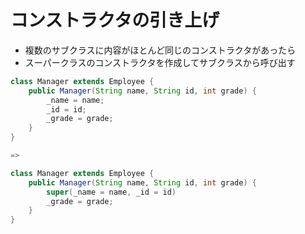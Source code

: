# コンストラクタの引き上げ
* 複数のサブクラスに内容がほとんど同じのコンストラクタがあったら
* スーパークラスのコンストラクタを作成してサブクラスから呼び出す

```java
class Manager extends Employee {
    public Manager(String name, String id, int grade) {
        _name = name;
        _id = id;
        _grade = grade;
    }
}

=>

class Manager extends Employee {
    public Manager(String name, String id, int grade) {
        super(_name = name, _id = id)
        _grade = grade;
    }
}
```
